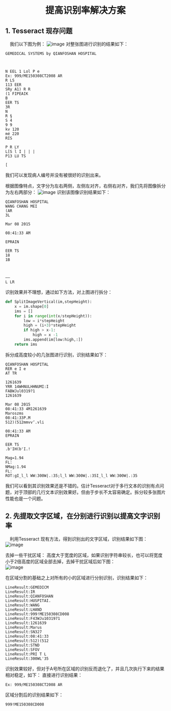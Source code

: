 # <center> 提高识别率解决方案
## 1. Tesseract 现存问题
&emsp;我们以下图为例：
![image](https://wanyonggangdage.github.io/Images/13.png)
对整张图进行识别的结果如下：
```
GEMEDICAL SYSTEMS by QIANFOSHAN HOSPITAL

 

N EEL 1 Lol P e
Ex: 999/ME150308CT2008 AR
R LS
113 EER
SRy A1) R R
(1 FIPEAIK
B
EER TS
3R
N
R §
S 4
9 9
kv 120
mé 220
RIS

P R LY
L[S l I | | |
P13 LU TS

[
```

我们可以发现病人编号并没有被很好的识别出来。

根据图像特点，文字分为左右两侧，左侧左对齐，右侧右对齐，我们先将图像拆分为左右两部分：
![image](https://wanyonggangdage.github.io/Images/14.PNG)
识别该图像识别结果如下：
```
QIANFOSHAN HOSPITAL
WANG CHANG MEI
(AR
3L

Mar 08 2015

08:41:33 AM

EPRAIN

EER TS
18
1B

 

——
L LR
```

识别效果并不理想，通过如下方法，对上图进行拆分：

```Python
def SplitImageVertical(im,stepHeight):
    x = im.shape[0]
    ims = []
    for i in range(int(x/stepHeight)):
        low = i*stepHeight
        high = (i+3)*stepHeight
        if high > x-1:
            high = x -1
        ims.append(im[low:high,:])
    return ims
```

拆分成高度较小的几张图进行识别，识别结果如下：

```
QIANFOSHAN HOSPITAL
RER e I e
AT TR

1261639
YRR 14WHNULHHNUMI:I
FABWJul0319?1
1261639

Mar 08 2015
08:41:33 4M1261639
Maroszms
08:41:33P.M
512)(512mmvv‘.vli

08:41:33 AM
EPRAIN

EER TS
.b'IH(b'I.!

Mag=1.94
FL:
NMag:1.94
FL:
ROT:gI_l_l WW:300W|.:35;l_l WW:300W|.:35I_l_l WW:300W|.:35
```

我们可以看到其识别效果还是不错的。估计Tesseract对于多行文本的识别有点问题，对于顶部的几行文本识别效果好。但由于步长不太容易确定。拆分较多张图片性能也是一个问题。

## 2. 先提取文字区域，在分别进行识别以提高文字识别率
&emsp;利用Tesseract 现有方法，得到识别出的文字区域，识别结果如下图：  
 ![image](https://wanyonggangdage.github.io/Images/16.PNG)

 去掉一些干扰区域： 高度大于宽度的区域，如果识别字符串较长，也可以将宽度小于2倍高度的区域全部去掉，去掉干扰区域后如下图：  
  ![image](https://wanyonggangdage.github.io/Images/17.PNG)

在区域分割的基础之上对所有的小的区域进行分别识别，识别结果如下：
```
LineResult:GEMEDICM
LineResult:IR
LineResult:QIANFOSHAN
LineResult:HUSPITAI.
LineResult:WANG
LineResult:LHAND
LineResult:999!ME150308CD008
LineResult:F43WJu1031971
LineResult:1261639
LineResult:Marus
LineResult:SN327
LineResult:08:41:33
LineResult:512)(512
LineResult:STND
LineResult:SFOV
LineResult:PRI T L
LineResult:300WL'35
```

识别效果较好，但对于A号所在区域的识别反而退化了，并且几次执行下来的结果相对稳定，如下：
直接进行识别结果：
```
Ex: 999/ME150308CT2008 AR
```
区域分割后的识别结果如下：
```
999!ME150308CD008
```


